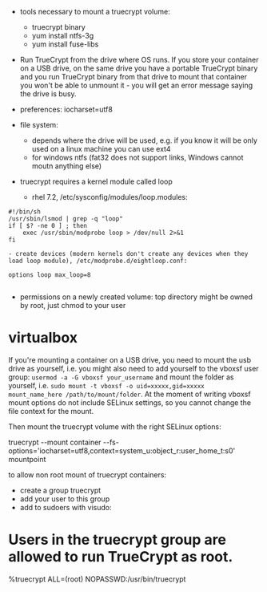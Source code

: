 - tools necessary to mount a truecrypt volume:
    - truecrypt binary
    - yum install ntfs-3g
    - yum install fuse-libs

- Run TrueCrypt from the drive where OS runs. If you store your container on a USB drive, on the same drive you have a portable TrueCrypt binary and you run TrueCrypt binary from that drive to mount that container you won't be able to unmount it - you will get an error message saying the drive is busy.

- preferences: iocharset=utf8

- file system:
	- depends where the drive will be used, e.g. if you know it will be only used on a linux machine you can use ext4
	- for windows ntfs (fat32 does not support links, Windows cannot moutn anything else)

- truecrypt requires a kernel module called loop
    - rhel 7.2, /etc/sysconfig/modules/loop.modules:
```
#!/bin/sh
/usr/sbin/lsmod | grep -q "loop"
if [ $? -ne 0 ] ; then
    exec /usr/sbin/modprobe loop > /dev/null 2>&1
fi

```
    - create devices (modern kernels don't create any devices when they load loop module), /etc/modprobe.d/eightloop.conf:
```
options loop max_loop=8


```
- permissions on a newly created volume: top directory might be owned by root, just chmod to your user


virtualbox
==========

If you're mounting a container on a USB drive, you need to mount the usb drive as yourself, i.e. you might also need to add yourself to the vboxsf user group: `usermod -a -G vboxsf your_username` and mount the folder as yourself, i.e. `sudo mount -t vboxsf -o uid=xxxxx,gid=xxxxx mount_name_here /path/to/mount/folder`. At the moment of writing vboxsf mount options do not include SELinux settings, so you cannot change the file context for the mount.

Then mount the truecrypt volume with the right SELinux options:

truecrypt --mount container --fs-options='iocharset=utf8,context=system_u:object_r:user_home_t:s0' mountpoint

to allow non root mount of truecrypt containers:
- create a group truecrypt
- add your user to this group
- add to sudoers with visudo:
# Users in the truecrypt group are allowed to run TrueCrypt as root.
%truecrypt ALL=(root) NOPASSWD:/usr/bin/truecrypt

